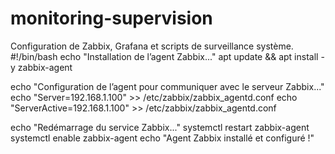 # monitoring-supervision
Configuration de Zabbix, Grafana et scripts de surveillance système.
#!/bin/bash
echo "Installation de l’agent Zabbix..."
apt update && apt install -y zabbix-agent

echo "Configuration de l’agent pour communiquer avec le serveur Zabbix..."
echo "Server=192.168.1.100" >> /etc/zabbix/zabbix_agentd.conf
echo "ServerActive=192.168.1.100" >> /etc/zabbix/zabbix_agentd.conf

echo "Redémarrage du service Zabbix..."
systemctl restart zabbix-agent
systemctl enable zabbix-agent
echo "Agent Zabbix installé et configuré !"
